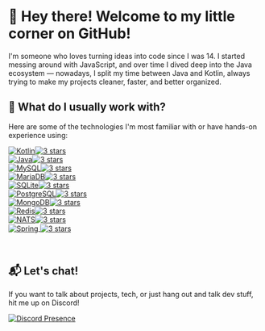 # 👋 Hey there! Welcome to my little corner on GitHub!

I'm someone who loves turning ideas into code since I was 14. I started messing around with JavaScript, and over time I dived deep into the Java ecosystem — nowadays, I split my time between Java and Kotlin, always trying to make my projects cleaner, faster, and better organized.

## 🧭 What do I usually work with?

Here are some of the technologies I'm most familiar with or have hands-on experience using:

<a href="https://kotlinlang.org/" target="_blank"><img style="border: none; outline: none; vertical-align: middle;" src="https://img.shields.io/badge/KOTLIN-7F52FF?style=flat&logo=kotlin&logoColor=white" alt="Kotlin" /><img style="border: none; outline: none; vertical-align: middle;" src="https://img.shields.io/badge/%E2%98%85%E2%98%85%E2%98%85-6c757d?style=flat&color=white" alt="3 stars" /></a><br>
<a href="https://www.java.com/" target="_blank"><img style="border: none; outline: none; vertical-align: middle;" src="https://img.shields.io/badge/JAVA-ED8B00?style=flat&logo=java&logoColor=white" alt="Java" /><img style="border: none; outline: none; vertical-align: middle;" src="https://img.shields.io/badge/%E2%98%85%E2%98%85%E2%98%85-6c757d?style=flat&color=white" alt="3 stars" /></a><br>
<a href="https://www.mysql.com/" target="_blank"><img style="border: none; outline: none; vertical-align: middle;" src="https://img.shields.io/badge/MYSQL-4479A1?style=flat&logo=mysql&logoColor=white" alt="MySQL" /><img style="border: none; outline: none; vertical-align: middle;" src="https://img.shields.io/badge/%E2%98%85%E2%98%85%E2%98%85-6c757d?style=flat&color=white" alt="3 stars" /></a><br>
<a href="https://mariadb.org/" target="_blank"><img style="border: none; outline: none; vertical-align: middle;" src="https://img.shields.io/badge/MARIADB-003545?style=flat&logo=mariadb&logoColor=white" alt="MariaDB" /><img style="border: none; outline: none; vertical-align: middle;" src="https://img.shields.io/badge/%E2%98%85%E2%98%85%E2%98%85-6c757d?style=flat&color=white" alt="3 stars" /></a><br>
<a href="https://www.sqlite.org/index.html" target="_blank"><img style="border: none; outline: none; vertical-align: middle;" src="https://img.shields.io/badge/SQLITE-003B57?style=flat&logo=sqlite&logoColor=white" alt="SQLite" /><img style="border: none; outline: none; vertical-align: middle;" src="https://img.shields.io/badge/%E2%98%85%E2%98%85%E2%98%85-6c757d?style=flat&color=white" alt="3 stars" /></a><br>
<a href="https://www.postgresql.org/" target="_blank"><img style="border: none; outline: none; vertical-align: middle;" src="https://img.shields.io/badge/POSTGRESQL-316192?style=flat&logo=postgresql&logoColor=white" alt="PostgreSQL" /><img style="border: none; outline: none; vertical-align: middle;" src="https://img.shields.io/badge/%E2%98%85%E2%98%85%E2%98%85-6c757d?style=flat&color=white" alt="3 stars" /></a><br>
<a href="https://www.mongodb.com/" target="_blank"><img style="border: none; outline: none; vertical-align: middle;" src="https://img.shields.io/badge/MONGODB-47A248?style=flat&logo=mongodb&logoColor=white" alt="MongoDB" /><img style="border: none; outline: none; vertical-align: middle;" src="https://img.shields.io/badge/%E2%98%85%E2%98%85%E2%98%85-6c757d?style=flat&color=white" alt="3 stars" /></a><br>
<a href="https://redis.io/" target="_blank"><img style="border: none; outline: none; vertical-align: middle;" src="https://img.shields.io/badge/REDIS-DC382D?style=flat&logo=redis&logoColor=white" alt="Redis" /><img style="border: none; outline: none; vertical-align: middle;" src="https://img.shields.io/badge/%E2%98%85%E2%98%85%E2%98%85-6c757d?style=flat&color=white" alt="3 stars" /></a><br>
<a href="https://nats.io/" target="_blank"><img style="border: none; outline: none; vertical-align: middle;" src="https://img.shields.io/badge/NATS-222222?style=flat&logo=nats&logoColor=white" alt="NATS" /><img style="border: none; outline: none; vertical-align: middle;" src="https://img.shields.io/badge/%E2%98%85%E2%98%85%E2%98%85-6c757d?style=flat&color=white" alt="3 stars" /></a><br>
<a href="https://spring.io/" target="_blank">
    <img style="border: none; outline: none; vertical-align: middle;" src="https://img.shields.io/badge/SPRING-6DB33F?style=flat&logo=spring&logoColor=white" alt="Spring" />
    <img style="border: none; outline: none; vertical-align: middle;" src="https://img.shields.io/badge/%E2%98%85%E2%98%85%E2%98%85-6c757d?style=flat&color=white" alt="3 stars" />
</a><br>

<br/>

## 📬 Let's chat!

If you want to talk about projects, tech, or just hang out and talk dev stuff, hit me up on Discord!

[![Discord Presence](https://lanyard.cnrad.dev/api/788960311541366816)](https://discord.com/users/788960311541366816)
